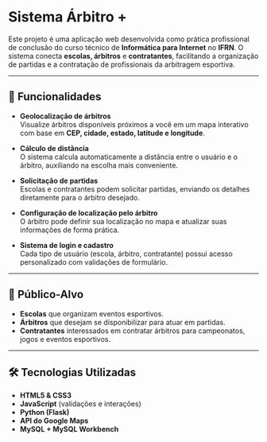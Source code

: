 #  Sistema Árbitro +

Este projeto é uma aplicação web desenvolvida como prática profissional de conclusão do curso técnico de **Informática para Internet** no **IFRN**. O sistema conecta **escolas, árbitros** e **contratantes**, facilitando a organização de partidas e a contratação de profissionais da arbitragem esportiva.

---

## 🚀 Funcionalidades

-  **Geolocalização de árbitros**  
  Visualize árbitros disponíveis próximos a você em um mapa interativo com base em **CEP, cidade, estado, latitude e longitude**.

-  **Cálculo de distância**  
  O sistema calcula automaticamente a distância entre o usuário e o árbitro, auxiliando na escolha mais conveniente.

-  **Solicitação de partidas**  
  Escolas e contratantes podem solicitar partidas, enviando os detalhes diretamente para o árbitro desejado.

-  **Configuração de localização pelo árbitro**  
  O árbitro pode definir sua localização no mapa e atualizar suas informações de forma prática.

-  **Sistema de login e cadastro**  
  Cada tipo de usuário (escola, árbitro, contratante) possui acesso personalizado com validações de formulário.

---

## 🎯 Público-Alvo

-  **Escolas** que organizam eventos esportivos.  
-  **Árbitros** que desejam se disponibilizar para atuar em partidas.  
-  **Contratantes** interessados em contratar árbitros para campeonatos, jogos e eventos esportivos.

---

## 🛠️ Tecnologias Utilizadas

- **HTML5 & CSS3**  
- **JavaScript** (validações e interações)  
- **Python (Flask)**  
- **API do Google Maps**  
- **MySQL + MySQL Workbench** 
